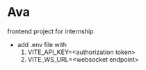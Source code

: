 # Ava

frontend project for internship

- add .env file with
  1. VITE_API_KEY=\<authorization token>
  1. VITE_WS_URL=\<websocket endpoint>
